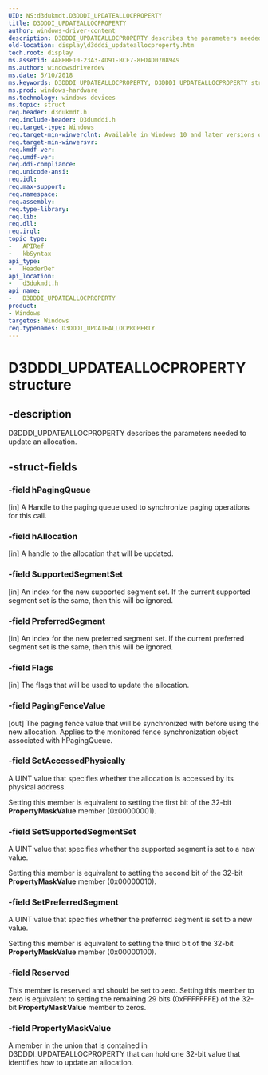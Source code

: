 ```yaml
---
UID: NS:d3dukmdt.D3DDDI_UPDATEALLOCPROPERTY
title: D3DDDI_UPDATEALLOCPROPERTY
author: windows-driver-content
description: D3DDDI_UPDATEALLOCPROPERTY describes the parameters needed to update an allocation.
old-location: display\d3dddi_updateallocproperty.htm
tech.root: display
ms.assetid: 4A8EBF10-23A3-4D91-BCF7-8FD4D0708949
ms.author: windowsdriverdev
ms.date: 5/10/2018
ms.keywords: D3DDDI_UPDATEALLOCPROPERTY, D3DDDI_UPDATEALLOCPROPERTY structure [Display Devices], d3dukmdt/D3DDDI_UPDATEALLOCPROPERTY, display.d3dddi_updateallocproperty
ms.prod: windows-hardware
ms.technology: windows-devices
ms.topic: struct
req.header: d3dukmdt.h
req.include-header: D3dumddi.h
req.target-type: Windows
req.target-min-winverclnt: Available in Windows 10 and later versions of the Windows operating systems.
req.target-min-winversvr: 
req.kmdf-ver: 
req.umdf-ver: 
req.ddi-compliance: 
req.unicode-ansi: 
req.idl: 
req.max-support: 
req.namespace: 
req.assembly: 
req.type-library: 
req.lib: 
req.dll: 
req.irql: 
topic_type:
-	APIRef
-	kbSyntax
api_type:
-	HeaderDef
api_location:
-	d3dukmdt.h
api_name:
-	D3DDDI_UPDATEALLOCPROPERTY
product:
- Windows
targetos: Windows
req.typenames: D3DDDI_UPDATEALLOCPROPERTY
---
```


# D3DDDI_UPDATEALLOCPROPERTY structure


## -description


D3DDDI_UPDATEALLOCPROPERTY describes the parameters needed to update an allocation.


## -struct-fields




### -field hPagingQueue

[in] A Handle to the paging queue used to synchronize paging operations for this call.


### -field hAllocation

[in] A handle to the allocation that will be updated.


### -field SupportedSegmentSet

[in] An index for the new supported segment set. If the current supported segment set is the same, then this will be ignored.


### -field PreferredSegment

[in] An index for the new preferred segment set. If the current preferred segment set is the same, then this will be ignored.


### -field Flags

[in] The flags that will be used to update the allocation.


### -field PagingFenceValue

[out] The paging fence value that will be synchronized with before using the new allocation. Applies to the monitored fence synchronization object associated with hPagingQueue.


### -field SetAccessedPhysically

A UINT value that specifies whether the allocation is accessed by its physical address.

Setting this member is equivalent to setting the first bit of the 32-bit <b>PropertyMaskValue</b> member (0x00000001).


### -field SetSupportedSegmentSet

A UINT value that specifies whether the supported segment is set to a new value.

Setting this member is equivalent to setting the second bit of the 32-bit <b>PropertyMaskValue</b> member (0x00000010).


### -field SetPreferredSegment

A UINT value that specifies whether the preferred segment is set to a new value.

Setting this member is equivalent to setting the third bit of the 32-bit <b>PropertyMaskValue</b> member (0x00000100).


### -field Reserved

This member is reserved and should be set to zero. Setting this member to zero is equivalent to setting the remaining 29 bits (0xFFFFFFFE) of the 32-bit <b>PropertyMaskValue</b> member to zeros.


### -field PropertyMaskValue

A member in the union that is contained in D3DDDI_UPDATEALLOCPROPERTY that can hold one 32-bit value that identifies how to update an allocation.

